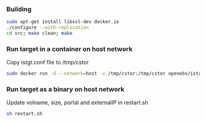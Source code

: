 ### Building
```bash
sudo apt-get install libssl-dev docker.io
./configure --with-replication
cd src; make clean; make
```
### Run target in a container on host network
Copy istgt.conf file to /tmp/cstor
```bash
sudo docker run -d --network=host -v /tmp/cstor:/tmp/cstor openebs/istgt:test /bin/bash ./init.sh volname=vol1 portal=10.128.0.2 path=/tmp/cstor size=10g externalIP=10.128.0.2
```
### Run target as a binary on host network
Update volname, size, portal and externalIP in restart.sh
```bash
sh restart.sh
```

